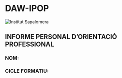 # DAW-IPOP
<image src="logo-institut-sapalomera.png" alt="Institut Sapalomera">
  
## INFORME PERSONAL D’ORIENTACIÓ PROFESSIONAL

### NOM:

### CICLE FORMATIU:
  




